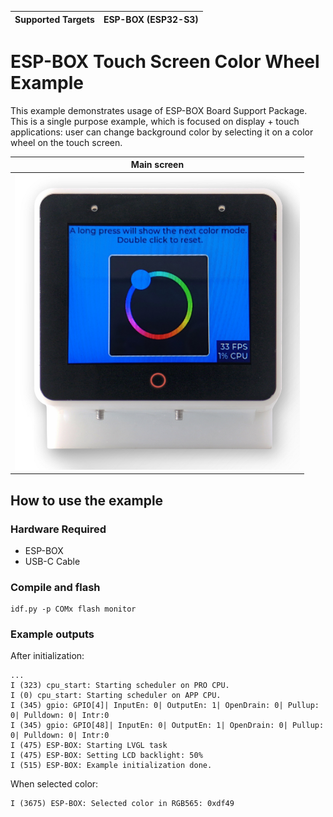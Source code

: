 | Supported Targets | ESP-BOX (ESP32-S3) |
| ----------------- | ------------------ |

# ESP-BOX Touch Screen Color Wheel Example

This example demonstrates usage of ESP-BOX Board Support Package. This is a single purpose example, which is focused on display + touch applications: user can change background color by selecting it on a color wheel on the touch screen. 

|  Main screen  |
| :----------: |
| ![Main screen](assets/esp-box-example.png) |

## How to use the example

### Hardware Required

* ESP-BOX
* USB-C Cable

### Compile and flash

```
idf.py -p COMx flash monitor
```

### Example outputs

After initialization:
```
...
I (323) cpu_start: Starting scheduler on PRO CPU.
I (0) cpu_start: Starting scheduler on APP CPU.
I (345) gpio: GPIO[4]| InputEn: 0| OutputEn: 1| OpenDrain: 0| Pullup: 0| Pulldown: 0| Intr:0
I (345) gpio: GPIO[48]| InputEn: 0| OutputEn: 1| OpenDrain: 0| Pullup: 0| Pulldown: 0| Intr:0
I (475) ESP-BOX: Starting LVGL task
I (475) ESP-BOX: Setting LCD backlight: 50%
I (515) ESP-BOX: Example initialization done.
```

When selected color:
```
I (3675) ESP-BOX: Selected color in RGB565: 0xdf49
```
